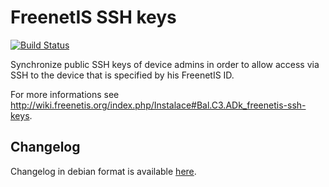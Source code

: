 FreenetIS SSH keys
==================

[![Build Status](https://travis-ci.org/freenetis/freenetis-ssh-keys.svg?branch=travis-ci)](https://travis-ci.org/freenetis/freenetis-ssh-keys)

Synchronize public SSH keys of device admins in order to allow access via SSH to the device that is specified by his FreenetIS ID.

For more informations see <http://wiki.freenetis.org/index.php/Instalace#Bal.C3.ADk_freenetis-ssh-keys>.

Changelog
---------

Changelog in debian format is available [here](deb/changelog).
